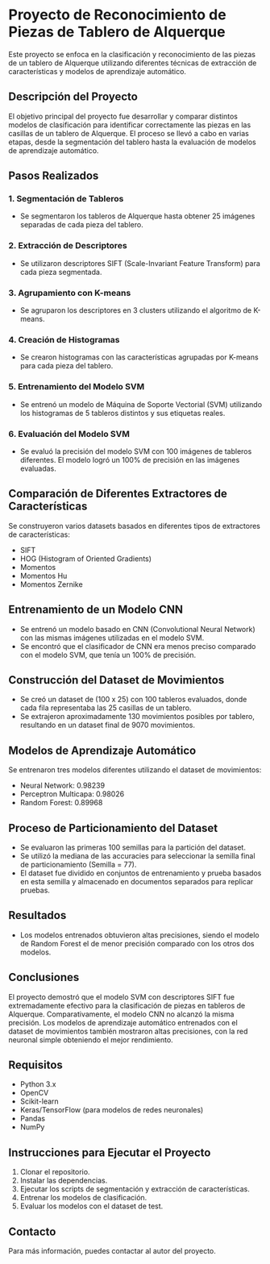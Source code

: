 # Proyecto de Reconocimiento de Piezas de Tablero de Alquerque

Este proyecto se enfoca en la clasificación y reconocimiento de las piezas de un tablero de Alquerque utilizando diferentes técnicas de extracción de características y modelos de aprendizaje automático.

## Descripción del Proyecto

El objetivo principal del proyecto fue desarrollar y comparar distintos modelos de clasificación para identificar correctamente las piezas en las casillas de un tablero de Alquerque. El proceso se llevó a cabo en varias etapas, desde la segmentación del tablero hasta la evaluación de modelos de aprendizaje automático.

## Pasos Realizados

### 1. Segmentación de Tableros
- Se segmentaron los tableros de Alquerque hasta obtener 25 imágenes separadas de cada pieza del tablero.

### 2. Extracción de Descriptores
- Se utilizaron descriptores SIFT (Scale-Invariant Feature Transform) para cada pieza segmentada.

### 3. Agrupamiento con K-means
- Se agruparon los descriptores en 3 clusters utilizando el algoritmo de K-means.

### 4. Creación de Histogramas
- Se crearon histogramas con las características agrupadas por K-means para cada pieza del tablero.

### 5. Entrenamiento del Modelo SVM
- Se entrenó un modelo de Máquina de Soporte Vectorial (SVM) utilizando los histogramas de 5 tableros distintos y sus etiquetas reales.

### 6. Evaluación del Modelo SVM
- Se evaluó la precisión del modelo SVM con 100 imágenes de tableros diferentes. El modelo logró un 100% de precisión en las imágenes evaluadas.

## Comparación de Diferentes Extractores de Características

Se construyeron varios datasets basados en diferentes tipos de extractores de características:
- SIFT
- HOG (Histogram of Oriented Gradients)
- Momentos
- Momentos Hu
- Momentos Zernike

## Entrenamiento de un Modelo CNN

- Se entrenó un modelo basado en CNN (Convolutional Neural Network) con las mismas imágenes utilizadas en el modelo SVM.
- Se encontró que el clasificador de CNN era menos preciso comparado con el modelo SVM, que tenía un 100% de precisión.

## Construcción del Dataset de Movimientos

- Se creó un dataset de (100 x 25) con 100 tableros evaluados, donde cada fila representaba las 25 casillas de un tablero.
- Se extrajeron aproximadamente 130 movimientos posibles por tablero, resultando en un dataset final de 9070 movimientos.

## Modelos de Aprendizaje Automático

Se entrenaron tres modelos diferentes utilizando el dataset de movimientos:
- Neural Network: 0.98239
- Perceptron Multicapa: 0.98026
- Random Forest: 0.89968

## Proceso de Particionamiento del Dataset

- Se evaluaron las primeras 100 semillas para la partición del dataset.
- Se utilizó la mediana de las accuracies para seleccionar la semilla final de particionamiento (Semilla = 77).
- El dataset fue dividido en conjuntos de entrenamiento y prueba basados en esta semilla y almacenado en documentos separados para replicar pruebas.

## Resultados

- Los modelos entrenados obtuvieron altas precisiones, siendo el modelo de Random Forest el de menor precisión comparado con los otros dos modelos.

## Conclusiones

El proyecto demostró que el modelo SVM con descriptores SIFT fue extremadamente efectivo para la clasificación de piezas en tableros de Alquerque. Comparativamente, el modelo CNN no alcanzó la misma precisión. Los modelos de aprendizaje automático entrenados con el dataset de movimientos también mostraron altas precisiones, con la red neuronal simple obteniendo el mejor rendimiento.

## Requisitos

- Python 3.x
- OpenCV
- Scikit-learn
- Keras/TensorFlow (para modelos de redes neuronales)
- Pandas
- NumPy

## Instrucciones para Ejecutar el Proyecto

1. Clonar el repositorio.
2. Instalar las dependencias.
3. Ejecutar los scripts de segmentación y extracción de características.
4. Entrenar los modelos de clasificación.
5. Evaluar los modelos con el dataset de test.

## Contacto

Para más información, puedes contactar al autor del proyecto.
